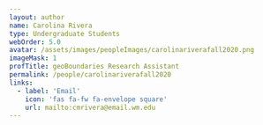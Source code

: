 ```yaml
---
layout: author
name: Carolina Rivera
type: Undergraduate Students
webOrder: 5.0
avatar: /assets/images/peopleImages/carolinariverafall2020.png
imageMask: 1
profTitle: geoBoundaries Research Assistant
permalink: /people/carolinariverafall2020
links:
  - label: 'Email'
    icon: 'fas fa-fw fa-envelope square'
    url: mailto:cmrivera@email.wm.edu
---
```

